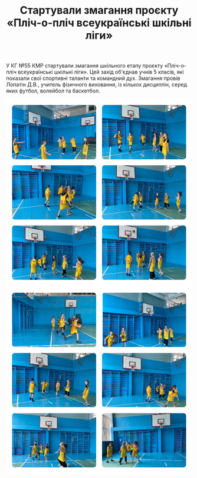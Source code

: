 ﻿---
title: Стартували змагання проєкту «Пліч-о-пліч всеукраїнські шкільні ліги»
---

У КГ №55 КМР стартували змагання шкільного етапу проєкту «Пліч-о-пліч всеукраїнські шкільні ліги». Цей захід об'єднав учнів 5 класів, які показали свої спортивні таланти та командний дух. Змагання провів Лопатін Д.В., учитель фізичного виховання, із кількох дисциплін, серед яких футбол, волейбол та баскетбол.

![](1.jpg)
![](2.jpg)
